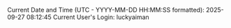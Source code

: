 Current Date and Time (UTC - YYYY-MM-DD HH:MM:SS formatted): 2025-09-27 08:12:45
Current User's Login: luckyaiman
